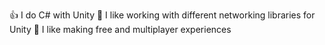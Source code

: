 👍 I do C# with Unity
👥 I like working with different networking libraries for Unity
🔋 I like making free and multiplayer experiences

